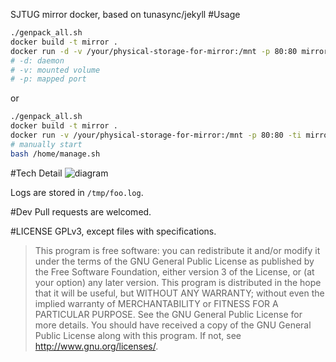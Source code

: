 SJTUG mirror docker, based on tunasync/jekyll
#Usage
```sh
./genpack_all.sh
docker build -t mirror .
docker run -d -v /your/physical-storage-for-mirror:/mnt -p 80:80 mirror bash /home/manage.sh
# -d: daemon
# -v: mounted volume
# -p: mapped port
```

or
```sh
./genpack_all.sh
docker build -t mirror .
docker run -v /your/physical-storage-for-mirror:/mnt -p 80:80 -ti mirror bash
# manually start 
bash /home/manage.sh
```


#Tech Detail
![diagram](https://cloud.githubusercontent.com/assets/8121231/14233269/358deb7e-f9f6-11e5-9280-a91766b96eb7.png)

Logs are stored in `/tmp/foo.log`.

#Dev
Pull requests are welcomed.

#LICENSE
GPLv3, except files with specifications.

 > This program is free software: you can redistribute it and/or modify it under the terms of the GNU General Public License as published by the Free Software Foundation, either version 3 of the License, or (at your option) any later version.
 > This program is distributed in the hope that it will be useful, but WITHOUT ANY WARRANTY; without even the implied warranty of MERCHANTABILITY or FITNESS FOR A PARTICULAR PURPOSE. See the GNU General Public License for more details.
 > You should have received a copy of the GNU General Public License along with this program. If not, see http://www.gnu.org/licenses/.
